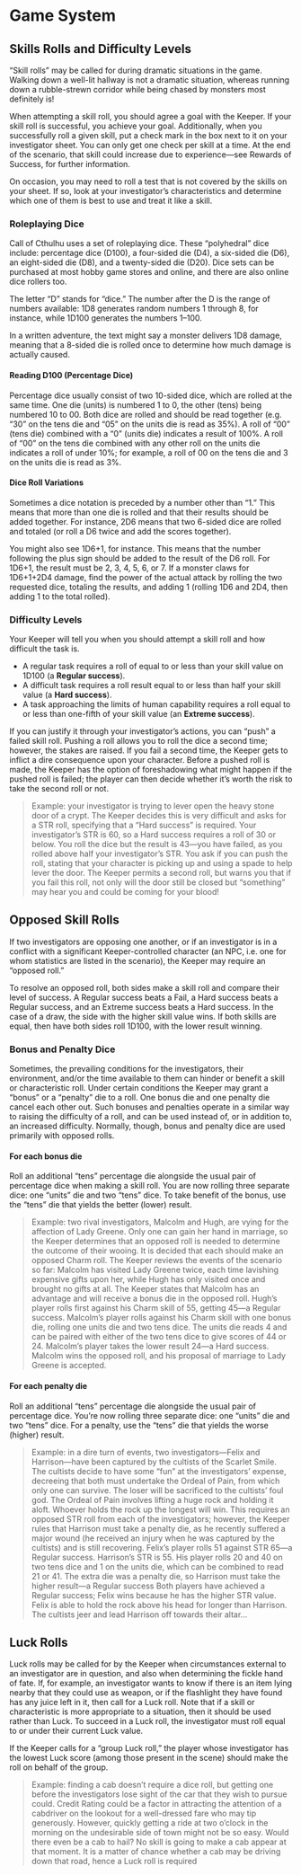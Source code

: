 <a id="gamesystem"></a>

# Game System

<a id="skillrolls"></a>

## Skills Rolls and Difficulty Levels
“Skill rolls” may be called for during dramatic situations in the game. Walking down a well-lit hallway is not a dramatic situation, whereas running down a rubble-strewn corridor while being chased by monsters most definitely is!

When attempting a skill roll, you should agree a goal with the Keeper. If your skill roll is successful, you achieve your goal. Additionally, when you successfully roll a given skill, put a check mark in the box next to it on your investigator sheet. You can only get one check per skill at a time. At the end of the scenario, that skill could increase due to experience—see Rewards of Success, for further information.

On occasion, you may need to roll a test that is not covered by the skills on your sheet. If so, look at your investigator’s characteristics and determine which one of them is best to use and treat it like a skill.

### Roleplaying Dice
Call of Cthulhu uses a set of roleplaying dice. These “polyhedral” dice include: percentage dice (D100), a four-sided die (D4), a six-sided die (D6), an eight-sided die (D8), and a twenty-sided die (D20). Dice sets can be purchased at most hobby game stores and online, and there are also online dice rollers too.

The letter “D” stands for “dice.” The number after the D is the range of numbers available: 1D8 generates random numbers 1 through 8, for instance, while 1D100 generates the numbers 1–100.

In a written adventure, the text might say a monster delivers 1D8 damage, meaning that a 8-sided die is rolled once to determine how much damage is actually caused.

#### Reading D100 (Percentage Dice)
Percentage dice usually consist of two 10-sided dice, which are rolled at the same time. One die (units) is numbered 1 to 0, the other (tens) being numbered 10 to 00. Both dice are rolled and should be read together (e.g. “30” on the tens die and “05” on the units die is read as 35%). A roll of “00” (tens die) combined with a “0” (units die) indicates a result of 100%. A roll of “00” on the tens die combined with any other roll on the units die indicates a roll of under 10%; for example, a roll of 00 on the tens die and 3 on the units die is read as 3%.

#### Dice Roll Variations
Sometimes a dice notation is preceded by a number other than “1.” This means that more than one die is rolled and that their results should be added together. For instance, 2D6 means that two 6-sided dice are rolled and totaled (or roll a D6 twice and add the scores together).

You might also see 1D6+1, for instance. This means that the number following the plus sign should be added to the result of the D6 roll. For 1D6+1, the result must be 2, 3, 4, 5, 6, or 7. If a monster claws for 1D6+1+2D4 damage, find the power of the actual attack by rolling the two requested dice, totaling the results, and adding 1 (rolling 1D6 and 2D4, then adding 1 to the total rolled).

### Difficulty Levels
Your Keeper will tell you when you should attempt a skill roll and how difficult the task is.

- A regular task requires a roll of equal to or less than your skill value on 1D100 (a **Regular success**).
- A difficult task requires a roll result equal to or less than half your skill value (a **Hard success**).
- A task approaching the limits of human capability requires a roll equal to or less than one-fifth of your skill value (an **Extreme success**).

If you can justify it through your investigator’s actions, you can “push” a failed skill roll. Pushing a roll allows you to roll the dice a second time; however, the stakes are raised. If you fail a second time, the Keeper gets to inflict a dire consequence upon your character. Before a pushed roll is made, the Keeper has the option of foreshadowing what might happen if the pushed roll is failed; the player can then decide whether it’s worth the risk to take the second roll or not.

> Example: your investigator is trying to lever open the heavy stone door of a crypt. The Keeper decides this is very difficult and asks for a STR roll, specifying that a “Hard success” is required. Your investigator’s STR is 60, so a Hard success requires a roll of 30 or below. You roll the dice but the result is 43—you have failed, as you rolled above half your investigator’s STR. You ask if you can push the roll, stating that your character is picking up and using a spade to help lever the door. The Keeper permits a second roll, but warns you that if you fail this roll, not only will the door still be closed but “something” may hear you and could be coming for your blood!

<a id="opposedrolls"></a>

## Opposed Skill Rolls
If two investigators are opposing one another, or if an investigator is in a conflict with a significant Keeper-controlled character (an NPC, i.e. one for whom statistics are listed in the scenario), the Keeper may require an “opposed roll.”

To resolve an opposed roll, both sides make a skill roll and compare their level of success. A Regular success beats a Fail, a Hard success beats a Regular success, and an Extreme success beats a Hard success. In the case of a draw, the side with the higher skill value wins. If both skills are equal, then have both sides roll 1D100, with the lower result winning.

### Bonus and Penalty Dice
Sometimes, the prevailing conditions for the investigators, their environment, and/or the time available to them can hinder or benefit a skill or characteristic roll. Under certain conditions the Keeper may grant a “bonus” or a “penalty” die to a roll. One bonus die and one penalty die cancel each other out. Such bonuses and penalties operate in a similar way to raising the difficulty of a roll, and can be used instead of, or in addition to, an increased difficulty. Normally, though, bonus and penalty dice are used primarily with opposed rolls.

#### For each bonus die
Roll an additional “tens” percentage die alongside the usual pair of percentage dice when making a skill roll. You are now rolling three separate dice: one “units” die and two “tens” dice. To take benefit of the bonus, use the “tens” die that yields the better (lower) result.

> Example: two rival investigators, Malcolm and Hugh, are vying for the affection of Lady Greene. Only one can gain her hand in marriage, so the Keeper determines that an opposed roll is needed to determine the outcome of their wooing. It is decided that each should make an opposed Charm roll. The Keeper reviews the events of the scenario so far: Malcolm has visited Lady Greene twice, each time lavishing expensive gifts upon her, while Hugh has only visited once and brought no gifts at all. The Keeper states that Malcolm has an advantage and will receive a bonus die in the opposed roll. Hugh’s player rolls first against his Charm skill of 55, getting 45—a Regular success.
Malcolm’s player rolls against his Charm skill with one bonus die, rolling one units die and two tens dice. The units die reads 4 and can be paired with either of the two tens dice to give scores of 44 or 24. Malcolm’s player takes the lower result 24—a Hard success.
Malcolm wins the opposed roll, and his proposal of marriage to Lady Greene is accepted.

#### For each penalty die
Roll an additional “tens” percentage die alongside the usual pair of percentage dice. You’re now rolling three separate dice: one “units” die and two “tens” dice. For a penalty, use the “tens” die that yields the worse (higher) result.

> Example: in a dire turn of events, two investigators—Felix and Harrison—have been captured by the cultists of the Scarlet Smile. The cultists decide to have some “fun” at the investigators’ expense, decreeing that both must undertake the Ordeal of Pain, from which only one can survive. The loser will be sacrificed to the cultists’ foul god.
The Ordeal of Pain involves lifting a huge rock and holding it aloft. Whoever holds the rock up the longest will win. This requires an opposed STR roll from each of the investigators; however, the Keeper rules that Harrison must take a penalty die, as he recently suffered a major wound (he received an injury when he was captured by the cultists) and is still recovering.
Felix’s player rolls 51 against STR 65—a Regular success.
Harrison’s STR is 55. His player rolls 20 and 40 on two tens dice and 1 on the units die, which can be combined to read 21 or 41. The extra die was a penalty die, so Harrison must take the higher result—a Regular success
Both players have achieved a Regular success; Felix wins because he has the higher STR value. Felix is able to hold the rock above his head for longer than Harrison. The cultists jeer and lead Harrison off towards their altar...
 
 <a id="luckrolls"></a>

## Luck Rolls
Luck rolls may be called for by the Keeper when circumstances external to an investigator are in question, and also when determining the fickle hand of fate. If, for example, an investigator wants to know if there is an item lying nearby that they could use as weapon, or if the flashlight they have found has any juice left in it, then call for a Luck roll. Note that if a skill or characteristic is more appropriate to a situation, then it should be used rather than Luck. To succeed in a Luck roll, the investigator must roll equal to or under their current Luck value.

If the Keeper calls for a “group Luck roll,” the player whose investigator has the lowest Luck score (among those present in the scene) should make the roll on behalf of the group.

> Example: finding a cab doesn’t require a dice roll, but getting one before the investigators lose sight of the car that they wish to pursue could. Credit Rating could be a factor in attracting the attention of a cabdriver on the lookout for a well-dressed fare who may tip generously. However, quickly getting a ride at two o’clock in the morning on the undesirable side of town might not be so easy. Would there even be a cab to hail? No skill is going to make a cab appear at that moment. It is a matter of chance whether a cab may be driving down that road, hence a Luck roll is required